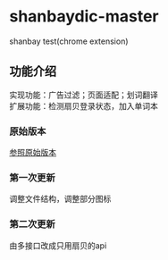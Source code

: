   shanbaydic-master
===================================
  shanbay test(chrome extension)<br />

  功能介绍
-----------------------------------
  实现功能：广告过滤；页面适配；划词翻译<br />
  扩展功能：检测扇贝登录状态，加入单词本
  
### 原始版本
  [参照原始版本](https://github.com/ververcpp/ChaZD)<br />

### 第一次更新
  调整文件结构，调整部分图标

### 第二次更新
  由多接口改成只用扇贝的api

    
